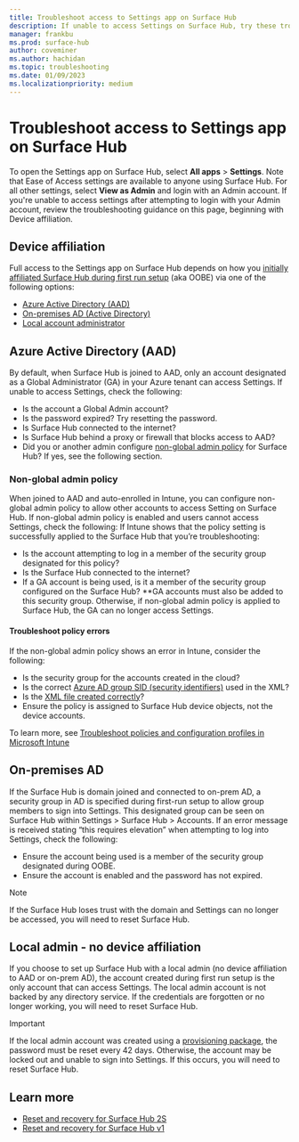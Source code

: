 ```yaml
---
title: Troubleshoot access to Settings app on Surface Hub
description: If unable to access Settings on Surface Hub, try these troubleshooting steps.
manager: frankbu
ms.prod: surface-hub
author: coveminer
ms.author: hachidan
ms.topic: troubleshooting
ms.date: 01/09/2023
ms.localizationpriority: medium
---
```

# Troubleshoot access to Settings app on Surface Hub

To open the Settings app on Surface Hub, select **All apps** > **Settings**. Note that Ease of Access settings are available to anyone using Surface Hub. For all other settings, select **View as Admin** and login with an Admin account. If you're unable to access settings after attempting to login with your Admin account, review the troubleshooting guidance on this page, beginning with Device affiliation. 

## Device affiliation

Full access to the Settings app on Surface Hub depends on how you [initially affiliated Surface Hub during first run setup](/surface-hub/prepare-your-environment-for-surface-hub#device-affiliation) (aka OOBE) via one of the following options:

- [Azure Active Directory (AAD)](#azure-active-directory-aad)
- [On-premises AD (Active Directory)](#on-premises-ad)
- [Local account administrator](#local-admin---no-device-affiliation)

## Azure Active Directory (AAD)

By default, when Surface Hub is joined to AAD, only an account designated as a Global Administrator (GA) in your Azure tenant can access Settings. If unable to access Settings, check the following:

- Is the account a Global Admin account?
- Is the password expired? Try resetting the password.
- Is Surface Hub connected to the internet?
- Is Surface Hub behind a proxy or firewall that blocks access to AAD?
- Did you or another admin configure [non-global admin policy](surface-hub-2s-nonglobal-admin.md) for Surface Hub? If yes, see the following section.

### Non-global admin policy

When joined to AAD and auto-enrolled in Intune, you can configure non-global admin policy to allow other accounts to access Setting on Surface Hub. If non-global admin policy is enabled and users cannot access Settings, check the following:
If Intune shows that the policy setting is successfully applied to the Surface Hub that you’re troubleshooting:

- Is the account attempting to log in a member of the security group designated for this policy?
- Is the Surface Hub connected to the internet?
- If a GA account is being used, is it a member of the security group configured on the Surface Hub? **GA accounts must also be added to this security group. Otherwise, if non-global admin policy is applied to Surface Hub, the GA can no longer access Settings.

#### Troubleshoot policy errors

If the non-global admin policy shows an error in Intune, consider the following:

- Is the security group for the accounts created in the cloud?
- Is the correct [Azure AD group SID (security identifiers)](/surface-hub/surface-hub-2s-nonglobal-admin#obtain-azure-ad-group-sid-using-powershell) used in the XML?
- Is the [XML file created correctly](/surface-hub/surface-hub-2s-nonglobal-admin#create-xml-file-containing-azure-ad-group-sid)?
- Ensure the policy is assigned to Surface Hub device objects, not the device accounts. 

To learn more, see [Troubleshoot policies and configuration profiles in Microsoft Intune](/troubleshoot/mem/intune/device-configuration/troubleshoot-policies-in-microsoft-intune)

## On-premises AD

If the Surface Hub is domain joined and connected to on-prem AD, a security group in AD is specified during first-run setup to allow group members to sign into Settings. This designated group can be seen on Surface Hub within Settings > Surface Hub > Accounts. If an error message is received stating “this requires elevation” when attempting to log into Settings, check the following:

- Ensure the account being used is a member of the security group designated during OOBE.
- Ensure the account is enabled and the password has not expired.
 
> [!NOTE]
> If the Surface Hub loses trust with the domain and Settings can no longer be accessed, you will need to reset Surface Hub.

## Local admin - no device affiliation

If you choose to set up Surface Hub with a local admin (no device affiliation to AAD or on-prem AD), the account created during first run setup is the only account that can access Settings. The local admin account is not backed by any directory service. If the credentials are forgotten or no longer working, you will need to reset Surface Hub.

> [!IMPORTANT]
> If the local admin account was created using a [provisioning package](provisioning-packages-for-surface-hub.md), the password must be reset every 42 days. Otherwise, the account may be locked out and unable to sign into Settings. If this occurs, you will need to reset Surface Hub.

## Learn more

- [Reset and recovery for Surface Hub 2S](surface-hub-2s-recover-reset.md)
- [Reset and recovery for Surface Hub v1](device-reset-surface-hub.md)
